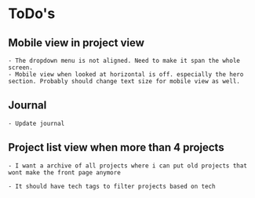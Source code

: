 # ToDo's

## Mobile view in project view

    - The dropdown menu is not aligned. Need to make it span the whole screen.
    - Mobile view when looked at horizontal is off. especially the hero section. Probably should change text size for mobile view as well.

## Journal

    - Update journal

## Project list view when more than 4 projects

    - I want a archive of all projects where i can put old projects that wont make the front page anymore

    - It should have tech tags to filter projects based on tech
    
